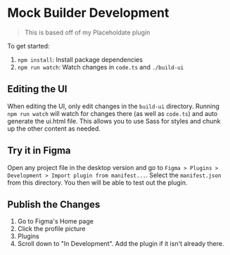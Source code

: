 # Mock Builder Development

> This is based off of my Placeholdate plugin

<!-- > See the [Mock Builder plugin page](https://www.figma.com/community/plugin/1098444899707858859/Placeholdate) for using Mock Builder in Figma. -->

To get started:

1. `npm install`: Install package dependencies
2. `npm run watch`: Watch changes in `code.ts` and `./build-ui`

## Editing the UI

When editing the UI, only edit changes in the `build-ui` directory. Running `npm run watch` will watch for changes there (as well as `code.ts`) and auto generate the ui.html file. This allows you to use Sass for styles and chunk up the other content as needed.

## Try it in Figma

Open any project file in the desktop version and go to `Figma > Plugins > Development > Import plugin from manifest...`. Select the `manifest.json` from this directory. You then will be able to test out the plugin.

## Publish the Changes

1. Go to Figma's Home page
2. Click the profile picture
3. Plugins
4. Scroll down to "In Development". Add the plugin if it isn't already there.
